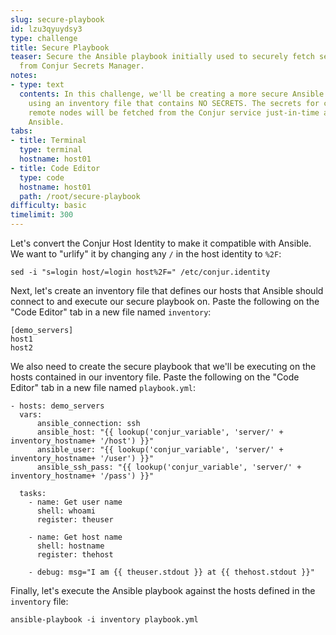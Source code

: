 ```yaml
---
slug: secure-playbook
id: lzu3qyuydsy3
type: challenge
title: Secure Playbook
teaser: Secure the Ansible playbook initially used to securely fetch secrets just-in-time
  from Conjur Secrets Manager.
notes:
- type: text
  contents: In this challenge, we'll be creating a more secure Ansible playbook and
    using an inventory file that contains NO SECRETS. The secrets for connecting to
    remote nodes will be fetched from the Conjur service just-in-time and used by
    Ansible.
tabs:
- title: Terminal
  type: terminal
  hostname: host01
- title: Code Editor
  type: code
  hostname: host01
  path: /root/secure-playbook
difficulty: basic
timelimit: 300
---
```

Let's convert the Conjur Host Identity to make it compatible with Ansible. We want to "urlify" it by changing any `/` in the host identity to `%2F`:

```
sed -i "s=login host/=login host%2F=" /etc/conjur.identity
```

Next, let's create an inventory file that defines our hosts that Ansible should connect to and execute our secure playbook on. Paste the following on the "Code Editor" tab in a new file named `inventory`:

```
[demo_servers]
host1
host2
```

We also need to create the secure playbook that we'll be executing on the hosts contained in our inventory file. Paste the following on the "Code Editor" tab in a new file named `playbook.yml`:

```
- hosts: demo_servers
  vars:
      ansible_connection: ssh
      ansible_host: "{{ lookup('conjur_variable', 'server/' + inventory_hostname+ '/host') }}"
      ansible_user: "{{ lookup('conjur_variable', 'server/' + inventory_hostname+ '/user') }}"
      ansible_ssh_pass: "{{ lookup('conjur_variable', 'server/' + inventory_hostname+ '/pass') }}"

  tasks:
    - name: Get user name
      shell: whoami
      register: theuser

    - name: Get host name
      shell: hostname
      register: thehost

    - debug: msg="I am {{ theuser.stdout }} at {{ thehost.stdout }}"
```

Finally, let's execute the Ansible playbook against the hosts defined in the `inventory` file:

```
ansible-playbook -i inventory playbook.yml
```